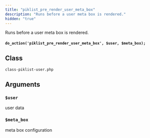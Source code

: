 ```yaml
---
title: "piklist_pre_render_user_meta_box"
description: "Runs before a user meta box is rendered."
hidden: "true"
---
```

Runs before a user meta box is rendered.
#### `do_action('piklist_pre_render_user_meta_box', $user, $meta_box);`


## Class
`class-piklist-user.php`

## Arguments

### `$user`
user data


### `$meta_box`
meta box configuration